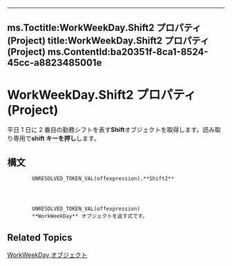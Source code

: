 

---
ms.Toctitle:WorkWeekDay.Shift2 プロパティ (Project)
title:WorkWeekDay.Shift2 プロパティ (Project)
ms.ContentId:ba20351f-8ca1-8524-45cc-a8823485001e
---
# WorkWeekDay.Shift2 プロパティ (Project)




平日 1 日に 2 番目の勤務シフトを表す**Shift**オブジェクトを取得します。読み取り専用で**shift キーを押し**します。

## 構文

            UNRESOLVED_TOKEN_VAL(offexpression).**Shift2**




            UNRESOLVED_TOKEN_VAL(offexpression)
            **WorkWeekDay** オブジェクトを返す式です。



## Related Topics

[WorkWeekDay オブジェクト](b6cbbe5f-11de-de90-e0cc-82bc2027acf5.md)




